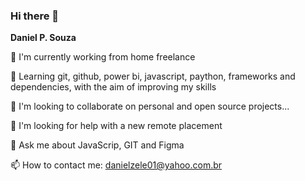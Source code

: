### Hi there 👋

**Daniel P. Souza** 

 🔭 I'm currently working from home freelance
 
 🌱 Learning git, github, power bi, javascript, paython, frameworks and dependencies, with the aim of improving my skills
 
 👯 I'm looking to collaborate on personal and open source projects...

 🤔 I'm looking for help with a new remote placement
 
 💬 Ask me about JavaScrip, GIT and Figma
 
 📫 How to contact me: danielzele01@yahoo.com.br
